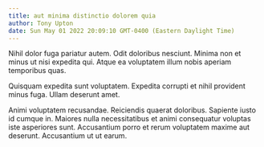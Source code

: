 ```yaml
---
title: aut minima distinctio dolorem quia
author: Tony Upton
date: Sun May 01 2022 20:09:10 GMT-0400 (Eastern Daylight Time)
---
```

Nihil dolor fuga pariatur autem. Odit doloribus nesciunt. Minima non et minus ut nisi expedita qui. Atque ea voluptatem illum nobis aperiam temporibus quas.

 Quisquam expedita sunt voluptatem. Expedita corrupti et nihil provident minus fuga. Ullam deserunt amet.

 Animi voluptatem recusandae. Reiciendis quaerat doloribus. Sapiente iusto id cumque in. Maiores nulla necessitatibus et animi consequatur voluptas iste asperiores sunt. Accusantium porro et rerum voluptatem maxime aut deserunt. Accusantium ut ut earum.